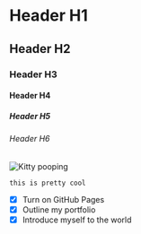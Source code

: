 # Header H1

## Header H2

### Header H3

#### Header H4

##### Header H5

###### Header H6

![Kitty pooping](https://b.thumbs.redditmedia.com/hy5psUg62dM-wxotiSGPG6OnQZyFTlLKuHoCE4oJbtU.png)

```
this is pretty cool
```

- [x] Turn on GitHub Pages
- [x] Outline my portfolio
- [x] Introduce myself to the world
